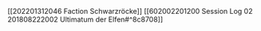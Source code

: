 [[202201312046 Faction Schwarzröcke]]
[[602002201200 Session Log 02 201808222002 Ultimatum der Elfen#^8c8708]]